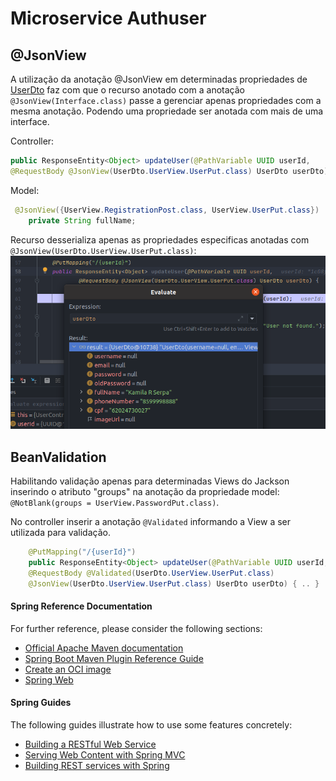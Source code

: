 # Microservice Authuser

## @JsonView

A utilização da anotação @JsonView em determinadas propriedades de [UserDto](src/main/java/com/ead/authuser/dtos/UserDto.java) faz com que o recurso anotado com a anotação `@JsonView(Interface.class)` passe a gerenciar apenas propriedades com a mesma anotação. 
Podendo uma propriedade ser anotada com mais de uma interface.

Controller:
```java
public ResponseEntity<Object> updateUser(@PathVariable UUID userId,
@RequestBody @JsonView(UserDto.UserView.UserPut.class) UserDto userDto) {
```

Model:
```java
 @JsonView({UserView.RegistrationPost.class, UserView.UserPut.class})
    private String fullName;
```
Recurso desserializa apenas as propriedades especificas anotadas com `@JsonView(UserDto.UserView.UserPut.class)`:
![JsonView](../assets/jsonview.png)

## BeanValidation

Habilitando validação apenas para determinadas Views do Jackson inserindo o atributo "groups" na anotação da propriedade model:
`@NotBlank(groups = UserView.PasswordPut.class)`.

No controller inserir a anotação `@Validated` informando a View a ser utilizada para validação.
```java
    @PutMapping("/{userId}")
    public ResponseEntity<Object> updateUser(@PathVariable UUID userId,
    @RequestBody @Validated(UserDto.UserView.UserPut.class)
    @JsonView(UserDto.UserView.UserPut.class) UserDto userDto) { .. } 
```

#### Spring Reference Documentation
For further reference, please consider the following sections:

* [Official Apache Maven documentation](https://maven.apache.org/guides/index.html)
* [Spring Boot Maven Plugin Reference Guide](https://docs.spring.io/spring-boot/docs/2.6.7/maven-plugin/reference/html/)
* [Create an OCI image](https://docs.spring.io/spring-boot/docs/2.6.7/maven-plugin/reference/html/#build-image)
* [Spring Web](https://docs.spring.io/spring-boot/docs/2.6.7/reference/htmlsingle/#boot-features-developing-web-applications)

#### Spring Guides
The following guides illustrate how to use some features concretely:

* [Building a RESTful Web Service](https://spring.io/guides/gs/rest-service/)
* [Serving Web Content with Spring MVC](https://spring.io/guides/gs/serving-web-content/)
* [Building REST services with Spring](https://spring.io/guides/tutorials/bookmarks/)

